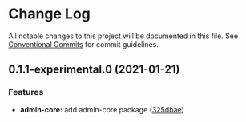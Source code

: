 # Change Log

All notable changes to this project will be documented in this file.
See [Conventional Commits](https://conventionalcommits.org) for commit guidelines.

## 0.1.1-experimental.0 (2021-01-21)


### Features

* **admin-core:** add admin-core package ([325dbae](https://github.com/vtex/onda/commit/325dbae14c2d43a3517a74899dc5d44bbb92ddf9))
